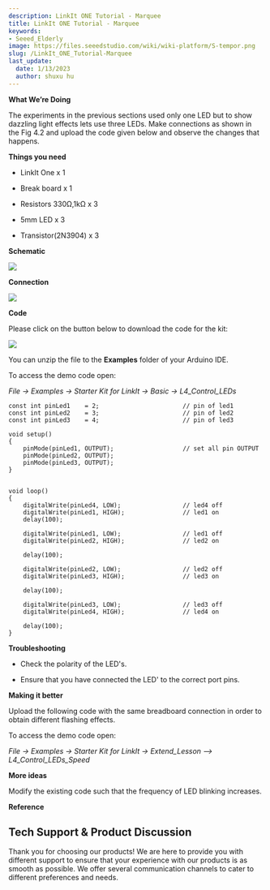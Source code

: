 ```yaml
---
description: LinkIt ONE Tutorial - Marquee
title: LinkIt ONE Tutorial - Marquee
keywords:
- Seeed_Elderly
image: https://files.seeedstudio.com/wiki/wiki-platform/S-tempor.png
slug: /LinkIt_ONE_Tutorial-Marquee
last_update:
  date: 1/13/2023
  author: shuxu hu
---
```

**What We’re Doing**

The experiments in the previous sections used only one LED but to show dazzling light effects lets use three LEDs. Make connections as shown in the Fig 4.2 and upload the code given below and observe the changes that happens.

**Things you need**

*   LinkIt One x 1
*   Break board x 1

*   Resistors 330Ω,1kΩ x 3

*   5mm LED x 3

*   Transistor(2N3904) x 3

**Schematic**

![](https://files.seeedstudio.com/wiki/LinkIt_ONE_Tutorial-Marquee/img/LinkItONE_Kit_4_1.jpg)

**Connection**

![](https://files.seeedstudio.com/wiki/LinkIt_ONE_Tutorial-Marquee/img/LinkItONE_Kit_4_2.jpg)

**Code**

Please click on the button below to download the code for the kit:

[![](https://files.seeedstudio.com/wiki/LinkIt_ONE_Tutorial-Marquee/img/Code_sidekick_linkit.png)](https://github.com/Seeed-Studio/Sidekick_Basic_Kit_for_LinkIt)

You can unzip the file to the **Examples** folder of your Arduino IDE.

To access the demo code open:

_File -&gt; Examples -&gt; Starter Kit for LinkIt -&gt; Basic -&gt; L4_Control_LEDs_
```
const int pinLed1    = 2;                       // pin of led1
const int pinLed2    = 3;                       // pin of led2
const int pinLed3    = 4;                       // pin of led3

void setup()
{
    pinMode(pinLed1, OUTPUT);                   // set all pin OUTPUT
    pinMode(pinLed2, OUTPUT);
    pinMode(pinLed3, OUTPUT);
}


void loop()
{
    digitalWrite(pinLed4, LOW);                 // led4 off
    digitalWrite(pinLed1, HIGH);                // led1 on
    delay(100);

    digitalWrite(pinLed1, LOW);                 // led1 off
    digitalWrite(pinLed2, HIGH);                // led2 on

    delay(100);

    digitalWrite(pinLed2, LOW);                 // led2 off
    digitalWrite(pinLed3, HIGH);                // led3 on

    delay(100);

    digitalWrite(pinLed3, LOW);                 // led3 off
    digitalWrite(pinLed4, HIGH);                // led4 on

    delay(100);
}
```

**Troubleshooting**

*   Check the polarity of the LED's.

*   Ensure that you have connected the LED' to the correct port pins.

**Making it better**

Upload the following code with the same breadboard connection in order to obtain different flashing effects.

To access the demo code open:

_File -&gt; Examples -&gt; Starter Kit for LinkIt -&gt; Extend_Lesson –&gt; L4_Control_LEDs_Speed_

**More ideas**

Modify the existing code such that the frequency of LED blinking increases.

**Reference**

<!-- *   [The Basics](/LinkIt_ONE_Tutorial-The_Basics)

*   [Hello World](/LinkIt_ONE_Tutorial-Hello_World)

*   [Push Button](/LinkIt_ONE_Tutorial-Push_Button)

*   [Marquee](/LinkIt_ONE_Tutorial-Marquee)

*   [Colorful World](/LinkIt_ONE_Tutorial-Colorful_World)

*   [Analog Interface](/LinkIt_ONE_Tutorial-Analog_Interface)

*   [Mini Servo](/LinkIt-ONE-Tutorial---Mini-Servo)

*   [Light Sensor](/LinkIt_ONE_Tutorial-Light-Sensor)

*   [SMS Control the LED](/LinkIt_ONE_Tutorial-SMS_control_the_LED)

*   [Get Temperature with Webpage](/LinkIt_ONE_Tutorial-Get_temperature_with_Webpage) -->

## Tech Support & Product Discussion

Thank you for choosing our products! We are here to provide you with different support to ensure that your experience with our products is as smooth as possible. We offer several communication channels to cater to different preferences and needs.

<div class="button_tech_support_container">
<a href="https://forum.seeedstudio.com/" class="button_forum"></a> 
<a href="https://www.seeedstudio.com/contacts" class="button_email"></a>
</div>

<div class="button_tech_support_container">
<a href="https://discord.gg/eWkprNDMU7" class="button_discord"></a> 
<a href="https://github.com/Seeed-Studio/wiki-documents/discussions/69" class="button_discussion"></a>
</div>
